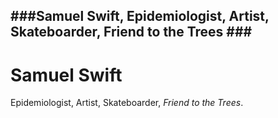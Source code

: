 ###Samuel Swift, Epidemiologist, Artist, Skateboarder, Friend to the Trees ###
---
<div class="blurb">
	<h1>Samuel Swift</h1>
	<p>Epidemiologist, Artist, Skateboarder, <em>Friend to the Trees</em>.</p>
	<a href="/pdfs/CRYBOX_V3.pdf" class="image fit"></a>
</div><!-- /.blurb -->
